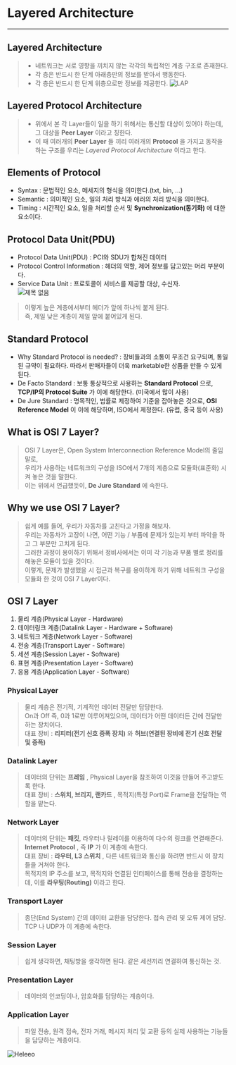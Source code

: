 # Layered Architecture
---
## Layered Architecture  
>- 네트워크는 서로 영향을 끼치지 않는 각각의 독립적인 계층 구조로 존재한다.  
>- 각 층은 반드시 한 단계 아래층만의 정보를 받아서 행동한다.  
>- 각 층은 반드시 한 단계 위층으로만 정보를 제공한다.
![LAP](https://user-images.githubusercontent.com/71700079/110340397-8fa96a00-806c-11eb-8284-9373175e5774.png)  

## Layered Protocol Architecture
>- 위에서 본 각 Layer들이 일을 하기 위해서는 통신할 대상이 있어야 하는데, 그 대상을 __Peer Layer__ 이라고 칭한다.
>- 이 때 여러개의 __Peer Layer__ 들 끼리 여러개의 __Protocol__ 을 가지고 동작을 하는 구조를 우리는 _Layered Protocol Architecture_ 이라고 한다.  

## Elements of Protocol
- Syntax : 문법적인 요소, 메세지의 형식을 의미한다.(txt, bin, ...)
- Semantic : 의미적인 요소, 일의 처리 방식과 에러의 처리 방식을 의미한다.
- Timing : 시간적인 요소, 일을 처리할 순서 및 __Synchronization(동기화)__ 에 대한 요소이다.  

## Protocol Data Unit(PDU)
- Protocol Data Unit(PDU) : PCI와 SDU가 합쳐진 데이터
- Protocol Control Information : 헤더의 역할, 제어 정보를 담고있는 머리 부분이다.
- Service Data Unit : 프로토콜이 서비스를 제공할 대상, 수신자.  
![제목 없음](https://user-images.githubusercontent.com/71700079/110626438-103ea680-81e4-11eb-80aa-31ca5988a763.png)  

>이렇게 높은 계층에서부터 헤더가 앞에 하나씩 붙게 된다.  
즉, 제일 낮은 계층이 제일 앞에 붙어있게 된다.  

## Standard Protocol
- Why Standard Protocol is needed? : 장비들과의 소통이 무조건 요구되며, 통일된 규약이 필요하다. 따라서 판매자들이 더욱 marketable한 상품을 만들 수 있게 된다.
- De Facto Standard : 보통 통상적으로 사용하는 __Standard Protocol__ 으로, __TCP/IP의 Protocol Suite__ 가 이에 해당한다. (미국에서 많이 사용)
- De Jure Standard : 명목적인, 법률로 제정하여 기준을 잡아놓은 것으로, __OSI Reference Model__ 이 이에 해당하며, ISO에서 제정한다. (유럽, 중국 등이 사용)  

## What is OSI 7 Layer?
>OSI 7 Layer은, Open System Interconnection Reference Model의 줄임말로,  
우리가 사용하는 네트워크의 구성을 ISO에서 7개의 계층으로 모듈화(표준화) 시켜 놓은 것을 말한다.  
이는 위에서 언급했듯이, __De Jure Standard__ 에 속한다. 

## Why we use OSI 7 Layer?
>쉽게 예를 들어, 우리가 자동차를 고친다고 가정을 해보자.  
우리는 자동차가 고장이 나면, 어떤 기능 / 부품에 문제가 있는지 부터 파악을 하고 그 부분만 고치게 된다.  
그러한 과정이 용이하기 위해서 정비사에서는 이미 각 기능과 부품 별로 정리를 해놓은 모듈이 있을 것이다.  
이렇게, 문제가 발생했을 시 접근과 복구를 용이하게 하기 위해 네트워크 구성을 모듈화 한 것이 OSI 7 Layer이다.

## OSI 7 Layer
1. 물리 계층(Physical Layer - Hardware)
2. 데이터링크 계층(Datalink Layer - Hardware + Software)
3. 네트워크 계층(Network Layer - Software)
4. 전송 계층(Transport Layer - Software)
5. 세션 계층(Session Layer - Software)
6. 표현 계층(Presentation Layer - Software)
7. 응용 계층(Application Layer - Software)

### Physical Layer
>물리 계층은 전기적, 기계적인 데이터 전달만 담당한다.  
On과 Off 즉, 0과 1로만 이루어져있으며, 데이터가 어떤 데이터든 간에 전달만 하는 장치이다.  
대표 장비 : __리피터(전기 신호 증폭 장치)__ 와 __허브(연결된 장비에 전기 신호 전달 및 증폭)__  

### Datalink Layer
>데이터의 단위는 __프레임__ , Physical Layer을 참조하여 이것을 만들어 주고받도록 한다.  
대표 장비 : __스위치, 브리지, 랜카드__ , 목적지(특정 Port)로 Frame을 전달하는 역할을 맡는다.  

### Network Layer
>데이터의 단위는 __패킷__, 라우터나 릴레이를 이용하여 다수의 링크를 연결해준다.  
__Internet Protocol__ , 즉 __IP__ 가 이 계층에 속한다.  
대표 장비 : __라우터, L3 스위치__ , 다른 네트워크와 통신을 하려면 반드시 이 장치들을 거쳐야 한다.  
목적지의 IP 주소를 보고, 목적지와 연결된 인터페이스를 통해 전송을 결정하는데, 이를 __라우팅(Routing)__ 이라고 한다.  

### Transport Layer
>종단(End System) 간의 데이터 교환을 담당한다. 접속 관리 및 오류 제어 담당.  
TCP 나 UDP가 이 계층에 속한다.  

### Session Layer
>쉽게 생각하면, 채팅방을 생각하면 된다. 같은 세션끼리 연결하여 통신하는 것.  

### Presentation Layer
>데이터의 인코딩이나, 암호화를 담당하는 계층이다.  

### Application Layer
>파일 전송, 원격 접속, 전자 거래, 메시지 처리 및 교환 등의 실제 사용하는 기능들을 담당하는 계층이다.  

![Heleeo](https://user-images.githubusercontent.com/71700079/110627684-9d362f80-81e5-11eb-9a40-0a5c31f2f516.png)
